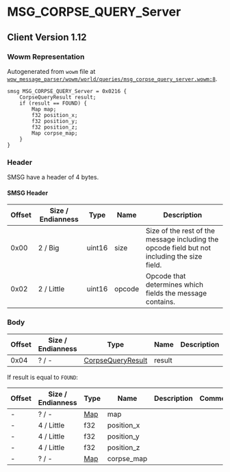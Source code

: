 # MSG_CORPSE_QUERY_Server

## Client Version 1.12

### Wowm Representation

Autogenerated from `wowm` file at [`wow_message_parser/wowm/world/queries/msg_corpse_query_server.wowm:8`](https://github.com/gtker/wow_messages/tree/main/wow_message_parser/wowm/world/queries/msg_corpse_query_server.wowm#L8).
```rust,ignore
smsg MSG_CORPSE_QUERY_Server = 0x0216 {
    CorpseQueryResult result;
    if (result == FOUND) {
        Map map;
        f32 position_x;
        f32 position_y;
        f32 position_z;
        Map corpse_map;
    }
}
```
### Header

SMSG have a header of 4 bytes.

#### SMSG Header

| Offset | Size / Endianness | Type   | Name   | Description |
| ------ | ----------------- | ------ | ------ | ----------- |
| 0x00   | 2 / Big           | uint16 | size   | Size of the rest of the message including the opcode field but not including the size field.|
| 0x02   | 2 / Little        | uint16 | opcode | Opcode that determines which fields the message contains.|

### Body

| Offset | Size / Endianness | Type | Name | Description | Comment |
| ------ | ----------------- | ---- | ---- | ----------- | ------- |
| 0x04 | ? / - | [CorpseQueryResult](corpsequeryresult.md) | result |  |  |

If result is equal to `FOUND`:

| Offset | Size / Endianness | Type | Name | Description | Comment |
| ------ | ----------------- | ---- | ---- | ----------- | ------- |
| - | ? / - | [Map](map.md) | map |  |  |
| - | 4 / Little | f32 | position_x |  |  |
| - | 4 / Little | f32 | position_y |  |  |
| - | 4 / Little | f32 | position_z |  |  |
| - | ? / - | [Map](map.md) | corpse_map |  |  |

